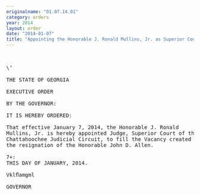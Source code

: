 ```yaml
---
originalname: "01.07.14.01"
category: orders
year: 2014
layout: order
date: "2014-01-07"
title: "Appointing the Honorable J. Ronald Mullins, Jr. as Superior Court Judge of Chattahoochee Judicial Circuit"
---
```

<pre>
    

\‘

THE STATE OF GEORGIA

EXECUTIVE ORDER

BY THE GOVERNOR:

IT IS HEREBY ORDERED:

That effective January 7, 2014, the Honorable J. Ronald
Mullins, Jr. is hereby appointed Judge, Superior Court of the
Chattahoochee Judicial Circuit, to fill the Vacancy created by
the resignation of the Honorable John D. Allen.

7+:
THIS DAY OF JANUARY, 2014.

Vklﬂamgml

GOVERNOR

</pre>

